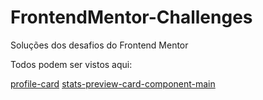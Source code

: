 # FrontendMentor-Challenges

Soluções dos desafios do Frontend Mentor

Todos podem ser vistos aqui:

[profile-card](https://competent-lumiere-bdfbae.netlify.app/)
[stats-preview-card-component-main](https://tender-golick-dde48c.netlify.app/)

